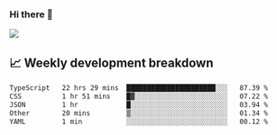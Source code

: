 ### Hi there 👋
<img align="center" src="https://github-readme-stats.vercel.app/api?username=Tumao727&show_icons=true&hide_title=true&theme=dracula" />


## 📈 Weekly development breakdown
<!--START_SECTION:waka-->

```txt
TypeScript   22 hrs 29 mins  ██████████████████████░░░   87.39 %
CSS          1 hr 51 mins    █▓░░░░░░░░░░░░░░░░░░░░░░░   07.22 %
JSON         1 hr            █░░░░░░░░░░░░░░░░░░░░░░░░   03.94 %
Other        20 mins         ▒░░░░░░░░░░░░░░░░░░░░░░░░   01.34 %
YAML         1 min           ░░░░░░░░░░░░░░░░░░░░░░░░░   00.12 %
```

<!--END_SECTION:waka-->